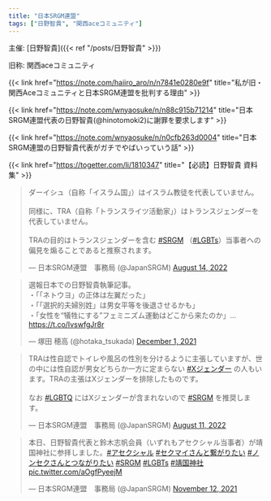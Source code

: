 ```yaml
---
title: "日本SRGM連盟"
tags: ["日野智貴", "関西aceコミュニティ"]
---
```


主催: [日野智貴]({{< ref "/posts/日野智貴" >}})

旧称: 関西aceコミュニティ

{{< link href="https://note.com/haiiro_aro/n/n7841e0280e9f" title="私が旧・関西Aceコミュニティと日本SRGM連盟を批判する理由" >}}

{{< link href="https://note.com/wnyaosuke/n/n88c915b71214" title="日本SRGM連盟代表の日野智貴(@hinotomoki2)に謝罪を要求します" >}}

{{< link href="https://note.com/wnyaosuke/n/n0cfb263d0004" title="日本SRGM連盟の日野智貴代表がガチでやばいっていう話" >}}

{{< link href="https://togetter.com/li/1810347" title="【必読】日野智貴 資料集" >}}

<blockquote class="twitter-tweet"><p lang="ja" dir="ltr">ダーイシュ（自称「イスラム国」）はイスラム教徒を代表していません。<br><br>同様に、TRA（自称「トランスライツ活動家」）はトランスジェンダーを代表していません。<br><br>TRAの目的はトランスジェンダーを含む <a href="https://twitter.com/hashtag/SRGM?src=hash&amp;ref_src=twsrc%5Etfw">#SRGM</a> （<a href="https://twitter.com/hashtag/LGBTs?src=hash&amp;ref_src=twsrc%5Etfw">#LGBTs</a>）当事者への偏見を煽ることであると推察されます。</p>&mdash; 日本SRGM連盟　事務局 (@JapanSRGM) <a href="https://twitter.com/JapanSRGM/status/1558739925943582721?ref_src=twsrc%5Etfw">August 14, 2022</a></blockquote> <script async src="https://platform.twitter.com/widgets.js" charset="utf-8"></script>

<blockquote class="twitter-tweet"><p lang="ja" dir="ltr">選報日本での日野智貴執筆記事。<br>・「「ネトウヨ」の正体は左翼だった」<br>・「「選択的夫婦別姓」は男女平等を後退させるかも」<br>・「女性を“犠牲にする”フェミニズム運動はどこから来たのか」…<a href="https://t.co/IvswfgJr8r">https://t.co/IvswfgJr8r</a></p>&mdash; 塚田 穂高 (@hotaka_tsukada) <a href="https://twitter.com/hotaka_tsukada/status/1465982950604898307?ref_src=twsrc%5Etfw">December 1, 2021</a></blockquote> <script async src="https://platform.twitter.com/widgets.js" charset="utf-8"></script>

<blockquote class="twitter-tweet"><p lang="ja" dir="ltr">TRAは性自認でトイレや風呂の性別を分けるように主張していますが、世の中には性自認が男女どちらか一方に定まらない <a href="https://twitter.com/hashtag/X%E3%82%B8%E3%82%A7%E3%83%B3%E3%83%80%E3%83%BC?src=hash&amp;ref_src=twsrc%5Etfw">#Xジェンダー</a> の人もいます。TRAの主張はXジェンダーを排除したものです。<br><br>なお <a href="https://twitter.com/hashtag/LGBTQ?src=hash&amp;ref_src=twsrc%5Etfw">#LGBTQ</a> にはXジェンダーが含まれないので <a href="https://twitter.com/hashtag/SRGM?src=hash&amp;ref_src=twsrc%5Etfw">#SRGM</a> を推奨します。</p>&mdash; 日本SRGM連盟　事務局 (@JapanSRGM) <a href="https://twitter.com/JapanSRGM/status/1557824043797159937?ref_src=twsrc%5Etfw">August 11, 2022</a></blockquote> <script async src="https://platform.twitter.com/widgets.js" charset="utf-8"></script>

<blockquote class="twitter-tweet"><p lang="ja" dir="ltr">本日、日野智貴代表と鈴木志帆会員（いずれもアセクシャル当事者）が靖国神社に参拝しました。<a href="https://twitter.com/hashtag/%E3%82%A2%E3%82%BB%E3%82%AF%E3%82%B7%E3%83%A3%E3%83%AB?src=hash&amp;ref_src=twsrc%5Etfw">#アセクシャル</a> <a href="https://twitter.com/hashtag/%E3%82%BB%E3%82%AF%E3%83%9E%E3%82%A4%E3%81%95%E3%82%93%E3%81%A8%E7%B9%8B%E3%81%8C%E3%82%8A%E3%81%9F%E3%81%84?src=hash&amp;ref_src=twsrc%5Etfw">#セクマイさんと繋がりたい</a> <a href="https://twitter.com/hashtag/%E3%83%8E%E3%83%B3%E3%82%BB%E3%82%AF%E3%81%95%E3%82%93%E3%81%A8%E3%81%A4%E3%81%AA%E3%81%8C%E3%82%8A%E3%81%9F%E3%81%84?src=hash&amp;ref_src=twsrc%5Etfw">#ノンセクさんとつながりたい</a> <a href="https://twitter.com/hashtag/SRGM?src=hash&amp;ref_src=twsrc%5Etfw">#SRGM</a> <a href="https://twitter.com/hashtag/LGBTs?src=hash&amp;ref_src=twsrc%5Etfw">#LGBTs</a> <a href="https://twitter.com/hashtag/%E9%9D%96%E5%9B%BD%E7%A5%9E%E7%A4%BE?src=hash&amp;ref_src=twsrc%5Etfw">#靖国神社</a> <a href="https://t.co/aOgfPyeejM">pic.twitter.com/aOgfPyeejM</a></p>&mdash; 日本SRGM連盟　事務局 (@JapanSRGM) <a href="https://twitter.com/JapanSRGM/status/1459018285236703233?ref_src=twsrc%5Etfw">November 12, 2021</a></blockquote> <script async src="https://platform.twitter.com/widgets.js" charset="utf-8"></script>